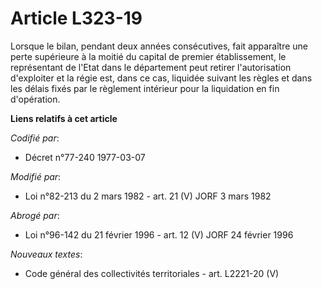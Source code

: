 # Article L323-19

Lorsque le bilan, pendant deux années consécutives, fait apparaître une perte supérieure à la moitié du capital de premier
établissement, le représentant de l'Etat dans le département peut retirer l'autorisation d'exploiter et la régie est, dans ce
cas, liquidée suivant les règles et dans les délais fixés par le règlement intérieur pour la liquidation en fin d'opération.

**Liens relatifs à cet article**

_Codifié par_:

  - Décret n°77-240 1977-03-07

_Modifié par_:

  - Loi n°82-213 du 2 mars 1982 - art. 21 (V) JORF 3 mars 1982

_Abrogé par_:

  - Loi n°96-142 du 21 février 1996 - art. 12 (V) JORF 24 février 1996

_Nouveaux textes_:

  - Code général des collectivités territoriales - art. L2221-20 (V)
